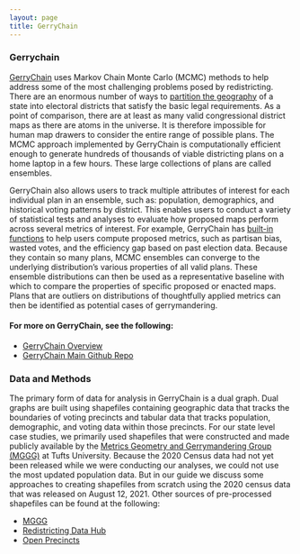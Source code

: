 ```yaml
---
layout: page
title: GerryChain 
---
```


### Gerrychain 

[GerryChain](https://gerrychain.readthedocs.io/en/latest/index.html) uses Markov Chain Monte Carlo (MCMC) methods to help address some of the most challenging problems posed by redistricting. There are an enormous number of ways to [partition the geography](https://mggg.org/metagraph/) of a state into electoral districts that satisfy the basic legal requirements. As a point of comparison, there are at least as many valid congressional district maps as there are atoms in the universe. It is therefore impossible for human map drawers to consider the entire range of possible plans. The MCMC approach implemented by GerryChain is computationally efficient enough to generate hundreds of thousands of viable districting plans on a home laptop in a few hours. These large collections of plans are called ensembles.

GerryChain also allows users to track multiple attributes of interest for each individual plan in an ensemble, such as: population, demographics, and historical voting patterns by district. This enables users to conduct a variety of statistical tests and analyses to evaluate how proposed maps perform across several metrics of interest. For example, GerryChain has [built-in functions](https://gerrychain.readthedocs.io/en/latest/api.html#module-gerrychain.metrics) to help users compute proposed metrics, such as partisan bias, wasted votes, and the efficiency gap based on past election data. Because they contain so many plans, MCMC ensembles can converge to the underlying distribution’s various properties of all valid plans. These ensemble distributions can then be used as a representative baseline with which to compare the properties of specific proposed or enacted maps. Plans that are outliers on distributions of thoughtfully applied metrics can then be identified as potential cases of gerrymandering.

#### For more on GerryChain, see the following:
* [GerryChain Overview](http://www.math.wsu.edu/faculty/ddeford/GerryChain_Guide.pdf)
* [GerryChain Main Github Repo](http://github.com/mggg/gerrychain)

### Data and Methods

The primary form of data for analysis in GerryChain is a dual graph. Dual graphs are built using shapefiles containing geographic data that tracks the boundaries of voting precincts and tabular data that tracks population, demographic, and voting data within those precincts. For our state level case studies, we primarily used shapefiles that were constructed and made publicly available by the [Metrics Geometry and Gerrymandering Group (MGGG)](https://mggg.org/) at Tufts University. Because the 2020 Census data had not yet been released while we were conducting our analyses, we could not use the most updated population data. But in our guide we discuss some approaches to creating shapefiles from scratch using the 2020 census data that was released on August 12, 2021. Other sources of pre-processed shapefiles can be found at the following:

* [MGGG](https://github.com/mggg-states/)
* [Redistricting Data Hub](https://redistrictingdatahub.com)
* [Open Precincts](https://openprecincts.org/)

